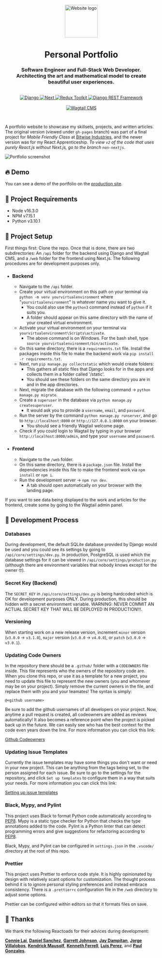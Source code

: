 <p align="center">
  <img src="https://user-images.githubusercontent.com/29642735/167956760-ccf50a0c-0d4a-4b2b-a7ec-9c4669a86238.png" width="108" height="108" alt="Website logo" />
</p>
<h1 align="center">Personal Portfolio</h1>
<h3 align="center">
  Software Engineer and Full-Stack Web Developer.<br>Architecting the art and mathematical model to create beautiful user experiences.
</h3>
<p align="center">
    <br>
    <a href="https://www.djangoproject.com/">
        <img src="https://img.shields.io/badge/django-%23092E20.svg?style=for-the-badge&logo=django&logoColor=white" alt="Django" />
    </a>
    <a href="https://nextjs.org/">
        <img src="https://img.shields.io/badge/Next-black?style=for-the-badge&logo=next.js&logoColor=white" alt="Next" />
    </a>
    <a href="https://redux-toolkit.js.org/">
        <img src="https://img.shields.io/badge/redux-%23593d88.svg?style=for-the-badge&logo=redux&logoColor=white" alt="Redux Toolkit" />
    </a>
    <a href="https://www.django-rest-framework.org/">
        <img src="https://img.shields.io/badge/DJANGO-REST-ff1709?style=for-the-badge&logo=django&logoColor=white&color=ff1709&labelColor=gray" alt="Django REST Framework" />
    </a>
    <br>
    <br>
    <a href="https://wagtail.org/">
      <img src="https://user-images.githubusercontent.com/29642735/167973915-3eac4332-48c6-4ec1-b2a2-414ff9512500.png" alt="Wagtail CMS" />
    </a>
</p>

<br>

A portfolio website to showcase my skillsets, projects, and written articles. The original version (viewed under `gh-pages` branch) was part of a final project for _Mobile Friendly Class_ at [Bitwise Industries](https://bitwiseindustries.com/), and the newer version was for my React Apprenticeship. _To view `v2` of the code that uses purely React.js without Next.js, go to the branch `non-nextjs`_.

![Portfolio screenshot](https://user-images.githubusercontent.com/29642735/167959468-9355a8bd-cf96-4a82-b513-16c0df8c90ae.png)

## 🔥 Demo

You can see a demo of the portfolio on the [production site](https://www.eliastgutierrez.com/).

## 📌 Project Requirements

- Node v16.3.0
- NPM v7.15.1
- Python v3.10.1

## 📖 Project Setup

First things first: Clone the repo. Once that is done, there are two subdirectories: An `/api` folder for the backend using Django and Wagtail CMS, and a `/web` folder for the frontend using Next.js. The following procedures are for development purposes only.

- ### Backend

  - Navigate to the `/api` folder.
  - Create your virtual environment on this path on your terminal via `python -m venv yourvirtualenvironment` where "`yourvirtualenvironment`" is whatever name you want to give it.
    - You could also use the `python3` command instead of `python` if it suits you.
    - A folder should appear on this same directory with the name of your created virtual environment.
  - Activate your virtual environment on your terminal via `yourvirtualenvironment\Scripts\activate`.
    - The above command is on Windows. For the bash shell, type `source yourvirtualenvironment/bin/activate`.
  - On this same directory, there is a `requirements.txt` file. Install the packages inside this file to make the backend work via `pip install -r requirements.txt`.
  - Next, run `pip manage.py collectstatic` which would create folders:
    - This gathers all static files that Django looks for in the apps and collects them in a folder called '/static'.
    - You should see these folders on the same directory you are in and in the app directories.
  - Next, migrate the database with the following command -> `python manage.py migrate`.
  - Create a `superuser` in the database via `python manage.py createsuperuser`.
    - It would ask you to provide a `username`, `email`, and `password`.
  - Run the server by the command `python manage.py runserver`, and go to `http://localhost:8000` or `http://127.0.0.1:8000` on your browser.
    - You should see a friendly Wagtail welcome page.
  - Check if you could login to Wagtail by typing in your browser `http://localhost:8000/admin`, and type your `username` and `password`.

- ### Frontend
  - Navigate to the `/web` folder.
  - On this same directory, there is a `package.json` file. Install the dependencies inside this file to make the frontend work via `npm install` or `npm i`.
  - Run the development server -> `npm run dev`.
    - A tab should open automatically on your browser with the landing page.

If you want to see data being displayed to the work and articles for the frontend, create some by going to the Wagtail admin panel.

## 🥼 Development Process

### Databases

During development, the default SQLite database provided by Django would be used and you could see its settings by going to `/api/core/settings/dev.py`. In production, PostgreSQL is used which the database settings for it can be viewed in `/api/core/settings/production.py` (although there are environment variables that nobody knows except for the owner 🤓).

### Secret Key (Backend)

The `SECRET_KEY` in `/api/core/settings/dev.py` is being hardcoded which is OK for development purposes ONLY. During production, this should be hidden with a secret environment variable. WARNING: NEVER COMMIT AN ACTUAL SECRET KEY THAT WILL BE DEPLOYED IN PRODUCTION!!!.

### Versioning

When starting work on a new release version, increment `minor` version (`v3.0.0` -> `v3.1.0`), `major` version (`v3.0.0` -> `v4.0.0`), or `patch` (`v3.0.0` -> `v3.0.1`).

### Updating Code Owners

In the repository there should be a `.github/` folder with a `CODEOWNERS` file inside. This file represents who the owners of the repository code are. When you clone this repo, or use it as a template for a new project, you need to update this file to represent the new owners (you and whomever may be on your project). Simply remove the current owners in the file, and replace them with you and your teamates! The syntax is simply:

```
@<github username>
```

Be sure to add the github usernames of all developers on your project. Now, anytime a pull request is created, all codeowners are added as reviews automatically! It also becomes a reference point when the project is picked back up in the future. We can easily see who has the best context for the code even years down the line. For more information you can click this link:

[Github Codeowners](https://docs.github.com/en/free-pro-team@latest/github/creating-cloning-and-archiving-repositories/about-code-owners)

### Updating Issue Templates

Currently the issue templates may have some things you don't want or need in your new project. This can be anything from the tags being set, to the person assigned for each issue. Be sure to go to the settings for the repository, and click `Set up templates` to configure them in a way that suits your needs. For more information you can click this link:

[Setting up issue templates](https://docs.github.com/en/free-pro-team@latest/github/building-a-strong-community/configuring-issue-templates-for-your-repository)

### Black, Mypy, and Pylint

This project uses Black to format Python code automatically according to [PEP8](https://peps.python.org/pep-0008/). Mypy is a static type checker for Python that checks the type annotations added to the code. Pylint is a Python linter that can detect programming errors and give suggestions for refactoring according to [PEP8](https://peps.python.org/pep-0008/).

Black, Mypy, and Pylint can be configured in `settings.json` in the `.vscode/` directory at the root of this repo.

### Prettier

This project uses Prettier to enforce code style. It is highly opinionated by design with relatively scant options for customization. The thought process behind it is to ignore personal styling preferences and instead embrace consistency. There is a `.prettierrc` configuration file in the `/web` directory to adjust some options.

Prettier can be configured within editors so that it formats files on save.

## 👏 Thanks

We thank the following Reactoads for their advices during development:

[**Connie Lai**](https://github.com/connielion), [**Daniel Sanchez**](https://github.com/dannysanchez559), [**Garrett Johnson**](https://github.com/Gjhnsn), [**Jay Dampitan**](https://github.com/JayDampitan), [**Jorge Villalobos**](https://github.com/JorgeLVilla), [**Kendrick Mausolf**](https://github.com/kmausolf), [**Kenneth Ferrell**](https://github.com/krferrell), [**Luis Perez**](https://github.com/Lap343), and [**Paul Gonzales**](https://github.com/gonzalespaulb).
